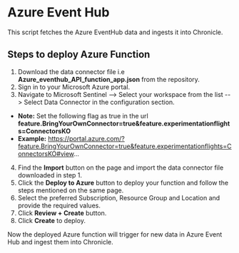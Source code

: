 # Azure Event Hub

This script fetches the Azure EventHub data and ingests it into Chronicle.

## Steps to deploy Azure Function
1. Download the data connector file i.e **Azure_eventhub_API_function_app.json** from the repository.
2. Sign in to your Microsoft Azure portal.
3. Navigate to Microsoft Sentinel --> Select your workspace from the list --> Select Data Connector in the configuration section.
  - **Note:** Set the following flag as true in the url **feature.BringYourOwnConnector=true&feature.experimentationflights=ConnectorsKO**
  - **Example:** https://portal.azure.com/?feature.BringYourOwnConnector=true&feature.experimentationflights=ConnectorsKO#view...
4. Find the **Import** button on the page and import the data connector file downloaded in step 1.
5. Click the **Deploy to Azure** button to deploy your function and follow the steps mentioned on the same page.
6. Select the preferred Subscription, Resource Group and Location and provide the required values.
7. Click **Review + Create** button.
8. Click **Create** to deploy.

Now the deployed Azure function will trigger for new data in Azure Event Hub and ingest them into Chronicle.
